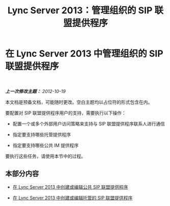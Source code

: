 ﻿---
title: Lync Server 2013：管理组织的 SIP 联盟提供程序
TOCTitle: 管理组织的 SIP 联盟提供程序
ms:assetid: c78d7e9b-c496-40c6-9249-06ced9cb87f3
ms:mtpsurl: https://technet.microsoft.com/zh-cn/library/JJ552455(v=OCS.15)
ms:contentKeyID: 49314209
ms.date: 05/19/2016
mtps_version: v=OCS.15
ms.translationtype: HT
---

# 在 Lync Server 2013 中管理组织的 SIP 联盟提供程序

 

_**上一次修改主题：** 2012-10-19_

本文档是预备文档，可能随时更改。空白主题均以占位符的形式包含在内。

要配置对 SIP 联盟提供程序用户的支持，需要执行以下操作：

  - 配置一个或多个外部用户访问策略来支持与 SIP 联盟提供程序联系人进行通信

  - 指定要支持哪些托管提供程序

  - 指定要支持哪些公共 IM 提供程序

要执行这些任务，请使用本节中的过程。

## 本部分内容

  - [在 Lync Server 2013 中创建或编辑公共 SIP 联盟提供程序](lync-server-2013-create-or-edit-public-sip-federated-providers.md)

  - [在 Lync Server 2013 中创建或编辑托管的 SIP 联盟提供程序](lync-server-2013-create-or-edit-hosted-sip-federated-providers.md)


